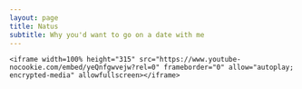 ```yaml
---
layout: page
title: Natus
subtitle: Why you'd want to go on a date with me
---
```


<div class= "project-natus">

	<iframe width=100% height="315" src="https://www.youtube-nocookie.com/embed/yeQnfgwvejw?rel=0" frameborder="0" allow="autoplay; encrypted-media" allowfullscreen></iframe>

</div>
